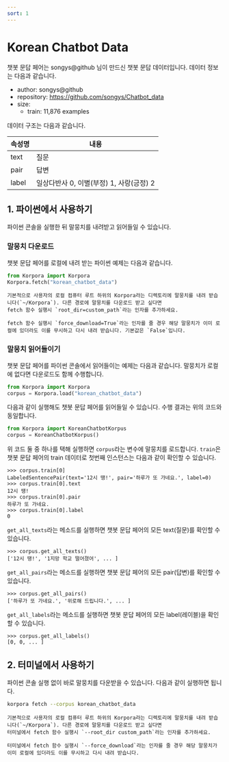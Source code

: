 ```yaml
---
sort: 1
---
```


# Korean Chatbot Data

챗봇 문답 페어는 songys@github 님이 만드신 챗봇 문답 데이터입니다.
데이터 정보는 다음과 같습니다.

- author: songys@github
- repository: https://github.com/songys/Chatbot_data
- size:
  - train: 11,876 examples

데이터 구조는 다음과 같습니다.

|속성명|내용|
|---|---|
|text|질문|
|pair|답변|
|label|일상다반사 0, 이별(부정) 1, 사랑(긍정) 2|


## 1. 파이썬에서 사용하기

파이썬 콘솔을 실행한 뒤 말뭉치를 내려받고 읽어들일 수 있습니다.

### 말뭉치 다운로드

챗봇 문답 페어를 로컬에 내려 받는 파이썬 예제는 다음과 같습니다.

```python
from Korpora import Korpora
Korpora.fetch("korean_chatbot_data")
```

```note
기본적으로 사용자의 로컬 컴퓨터 루트 하위의 Korpora라는 디렉토리에 말뭉치를 내려 받습니다(`~/Korpora`). 다른 경로에 말뭉치를 다운로드 받고 싶다면 
fetch 함수 실행시 `root_dir=custom_path`라는 인자를 추가하세요.
```

```tip
fetch 함수 실행시 `force_download=True`라는 인자를 줄 경우 해당 말뭉치가 이미 로컬에 있더라도 이를 무시하고 다시 내려 받습니다. 기본값은 `False`입니다.
```


### 말뭉치 읽어들이기

챗봇 문답 페어를 파이썬 콘솔에서 읽어들이는 예제는 다음과 같습니다.
말뭉치가 로컬에 없다면 다운로드도 함께 수행합니다.

```python
from Korpora import Korpora
corpus = Korpora.load("korean_chatbot_data")
```

다음과 같이 실행해도 챗봇 문답 페어를 읽어들일 수 있습니다.
수행 결과는 위의 코드와 동일합니다.

```python
from Korpora import KoreanChatbotKorpus
corpus = KoreanChatbotKorpus()
```

위 코드 둘 중 하나를 택해 실행하면 `corpus`라는 변수에 말뭉치를 로드합니다.
`train`은 챗봇 문답 페어의 train 데이터로 첫번째 인스턴스는 다음과 같이 확인할 수 있습니다.

```
>>> corpus.train[0]
LabeledSentencePair(text='12시 땡!', pair='하루가 또 가네요.', label=0)
>>> corpus.train[0].text
12시 땡!
>>> corpus.train[0].pair
하루가 또 가네요.
>>> corpus.train[0].label
0
```

`get_all_texts`라는 메소드를 실행하면 챗봇 문답 페어의 모든 text(질문)를 확인할 수 있습니다.

```
>>> corpus.get_all_texts()
['12시 땡!', '1지망 학교 떨어졌어', ... ]
```

`get_all_pairs`라는 메소드를 실행하면 챗봇 문답 페어의 모든 pair(답변)를 확인할 수 있습니다.

```
>>> corpus.get_all_pairs()
['하루가 또 가네요.', '위로해 드립니다.', ... ]
```

`get_all_labels`라는 메소드를 실행하면 챗봇 문답 페어의 모든 label(레이블)을 확인할 수 있습니다.

```
>>> corpus.get_all_labels()
[0, 0, ... ]
```

## 2. 터미널에서 사용하기

파이썬 콘솔 실행 없이 바로 말뭉치를 다운받을 수 있습니다.
다음과 같이 실행하면 됩니다.

```bash
korpora fetch --corpus korean_chatbot_data
```

```note
기본적으로 사용자의 로컬 컴퓨터 루트 하위의 Korpora라는 디렉토리에 말뭉치를 내려 받습니다(`~/Korpora`). 다른 경로에 말뭉치를 다운로드 받고 싶다면 
터미널에서 fetch 함수 실행시 `--root_dir custom_path`라는 인자를 추가하세요.
```

```tip
터미널에서 fetch 함수 실행시 `--force_download`라는 인자를 줄 경우 해당 말뭉치가 이미 로컬에 있더라도 이를 무시하고 다시 내려 받습니다.
```


